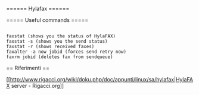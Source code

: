 ====== Hylafax ======

===== Useful commands =====

<code>
faxstat (shows you the status of HylaFAX)
faxstat -s (shows you the send status)
faxstat -r (shows received faxes)
faxalter -a now jobid (forces send retry now)
faxrm jobid (deletes fax from sendqueue)
</code>


== Riferimenti ==

[[http://www.rigacci.org/wiki/doku.php/doc/appunti/linux/sa/hylafax|HylaFAX server - Rigacci.org]]
